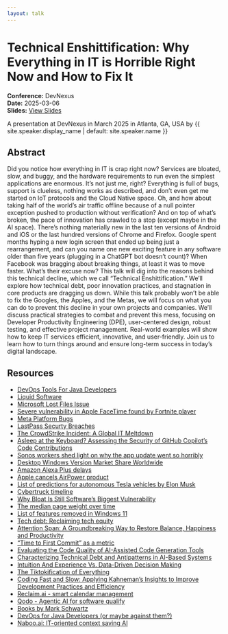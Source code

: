 ```yaml
---
layout: talk
---
```


<!-- Source: https://speaking.jbaru.ch/K0h4AI/technical-enshittification-why-everything-in-it-is-horrible-right-now-and-how-to-fix-it -->
# Technical Enshittification: Why Everything in IT is Horrible Right Now and How to Fix It

**Conference:** DevNexus  
**Date:** 2025-03-06  
**Slides:** [View Slides](https://drive.google.com/file/d/1dcCayJTsUMrgevzXCgjeKF0gPc1XOH1N/view)  

A presentation at DevNexus in
                    March 2025 in
                    Atlanta, GA, USA by 
                    {{ site.speaker.display_name | default: site.speaker.name }}

## Abstract

Did you notice how everything in IT is crap right now? Services are bloated, slow, and buggy, and the hardware requirements to run even the simplest applications are enormous. It’s not just me, right? Everything is full of bugs, support is clueless, nothing works as described, and don’t even get me started on IoT protocols and the Cloud Native space. Oh, and how about taking half of the world’s air traffic offline because of a null pointer exception pushed to production without verification?
And on top of what’s broken, the pace of innovation has crawled to a stop (except maybe in the AI space). There’s nothing materially new in the last ten versions of Android and iOS or the last hundred versions of Chrome and Firefox. Google spent months hyping a new login screen that ended up being just a rearrangement, and can you name one new exciting feature in any software older than five years (plugging in a ChatGPT bot doesn’t count)? When Facebook was bragging about breaking things, at least it was to move faster. What’s their excuse now?
This talk will dig into the reasons behind this technical decline, which we call “Technical Enshittification.” We’ll explore how technical debt, poor innovation practices, and stagnation in core products are dragging us down.
While this talk probably won’t be able to fix the Googles, the Apples, and the Metas, we will focus on what you can do to prevent this decline in your own projects and companies.
We’ll discuss practical strategies to combat and prevent this mess, focusing on Developer Productivity Engineering (DPE), user-centered design, robust testing, and effective project management. Real-world examples will show how to keep IT services efficient, innovative, and user-friendly.
Join us to learn how to turn things around and ensure long-term success in today’s digital landscape.

## Resources

- [DevOps Tools For Java Developers](https://amzn.to/4io8r3I)
- [Liquid Software](https://amzn.to/3F9i5cb)
- [Microsoft Lost Files Issue](https://redmondmag.com/articles/2018/10/09/microsoft-lost-files-issue-windows-10.aspx)
- [Severe vulnerability in Apple FaceTime found by Fortnite player](https://www.zdnet.com/article/apple-facetime-exploit-found-by-14-year-old-playing-fortnite/)
- [Meta Platform Bugs](https://developers.facebook.com/support/bugs/)
- [LastPass Securty Breaches](https://en.wikipedia.org/wiki/LastPass#Security_incidents)
- [The CrowdStrike Incident: A Global IT Meltdown](https://www.blackfog.com/the-crowdstrike-incident-a-global-it-meltdown/)
- [Asleep at the Keyboard? Assessing the Security of GitHub Copilot’s Code Contributions](https://arxiv.org/abs/2108.09293)
- [Sonos workers shed light on why the app update went so horribly](https://arstechnica.com/gadgets/2024/09/it-was-the-wrong-decision-employees-discuss-sonos-rushed-app-debacle/)
- [Desktop Windows Version Market Share Worldwide](https://gs.statcounter.com/windows-version-market-share/desktop/worldwide/#monthly-202307-202407)
- [Amazon Alexa Plus delays](https://www.pymnts.com/amazon-alexa/2025/amazon-unveils-an-agentic-smarter-and-more-capable-alexa-plus/)
- [Apple cancels AirPower product](https://techcrunch.com/2019/03/29/apple-cancels-airpower-product-citing-inability-to-meet-its-high-standards-for-hardware/)
- [List of predictions for autonomous Tesla vehicles by Elon Musk](https://en.wikipedia.org/wiki/List_of_predictions_for_autonomous_Tesla_vehicles_by_Elon_Musk)
- [Cybertruck timeline](https://en.wikipedia.org/wiki/Tesla_Cybertruck)
- [Why Bloat Is Still Software’s Biggest Vulnerability](https://spectrum.ieee.org/lean-software-development)
- [The median page weight over time](https://almanac.httparchive.org/en/2024/page-weight)
- [List of features removed in Windows 11](https://en.wikipedia.org/wiki/List_of_features_removed_in_Windows_11)
- [Tech debt: Reclaiming tech equity](https://www.mckinsey.com/industries/technology-media-and-telecommunications/our-insights/tech-debt-reclaiming-tech-equity)
- [Attention Span: A Groundbreaking Way to Restore Balance, Happiness and Productivity](https://amzn.to/4bwVfHr)
- [“Time to First Commit” as a metric](https://bardoloi.com/blog/2018/02/02/time-to-first-commit/)
- [Evaluating the Code Quality of AI-Assisted Code Generation Tools](https://arxiv.org/abs/2304.10778)
- [Characterizing Technical Debt and Antipatterns in AI-Based Systems](https://arxiv.org/abs/2103.09783)
- [Intuition And Experience Vs. Data-Driven Decision Making](https://blog.cads.ai/intuition-vs-data-driven-decision-making/)
- [The Tiktokification of Everything](https://www.singlegrain.com/blog/ms/tiktokification/)
- [Coding Fast and Slow: Applying Kahneman’s Insights to Improve Development Practices and Efficiency](https://speaking.jbaru.ch/HcSyXC/coding-fast-and-slow-applying-kahnemans-insights-to-improve-development-practices-and-efficiency)
- [Reclaim.ai - smart calendar management](https://reclaim.ai/)
- [Qodo - Agentic AI for software qualify](https://www.qodo.ai/)
- [Books by Mark Schwartz](https://www.amazon.com/stores/author/B01AHGEC2I)
- [DevOps for Java Developers (or maybe against them?)](https://speaking.jbaru.ch/7y4wIa/devops-for-developers-or-maybe-against-them)
- [Naboo.ai: IT-oriented context saving AI](https://www.naboo.ai/)
